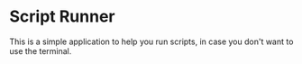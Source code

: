 # Script Runner

This is a simple application to help you run scripts, in case you don't want to use the terminal.